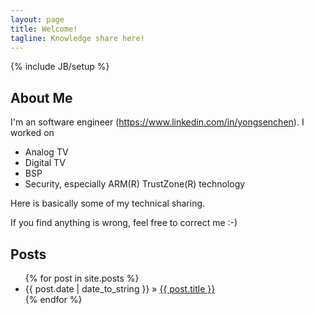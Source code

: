 ```yaml
---
layout: page
title: Welcome!
tagline: Knowledge share here!
---
```

{% include JB/setup %}

## About Me

I'm an software engineer (<https://www.linkedin.com/in/yongsenchen>). I worked
on
- Analog TV
- Digital TV
- BSP
- Security, especially ARM(R) TrustZone(R) technology

Here is basically some of my technical sharing.

If you find anything is wrong, feel free to correct me :-)

## Posts

<ul class="posts">
  {% for post in site.posts %}
    <li><span>{{ post.date | date_to_string }}</span> &raquo; <a href="{{ BASE_PATH }}{{ post.url }}">{{ post.title }}</a></li>
  {% endfor %}
</ul>

